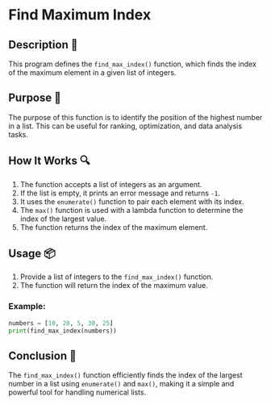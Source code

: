 # Find Maximum Index

## Description 📝

This program defines the `find_max_index()` function, which finds the index of the maximum element in a given list of integers.

## Purpose 🎯

The purpose of this function is to identify the position of the highest number in a list.
This can be useful for ranking, optimization, and data analysis tasks.

## How It Works 🔍

1. The function accepts a list of integers as an argument.
2. If the list is empty, it prints an error message and returns `-1`.
3. It uses the `enumerate()` function to pair each element with its index.
4. The `max()` function is used with a lambda function to determine the index of the largest value.
5. The function returns the index of the maximum element.

## Usage 📦

1. Provide a list of integers to the `find_max_index()` function.
2. The function will return the index of the maximum value.

### Example:

```python
numbers = [10, 20, 5, 30, 25]
print(find_max_index(numbers))
```

## Conclusion 🚀

The `find_max_index()` function efficiently finds the index of the largest number in a list using `enumerate()` and `max()`, making it a simple and powerful tool for handling numerical lists.

